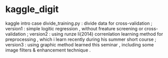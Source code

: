 # kaggle_digit
kaggle intro case 
divide_training.py : divide data for cross-validation  ;
version1 : simple logitic regression , without freature screening or cross-validation ;
version2 : using runze li(2014) correnlation learning method for preprocessing , which i learn recently during his summer short course ;
version3 : using graphic method learned this seminar , including some image filters & enhancement technique .
